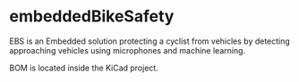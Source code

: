 # embeddedBikeSafety
EBS is an Embedded solution protecting a cyclist from vehicles by detecting approaching vehicles using microphones and machine learning.

BOM is located inside the KiCad project.